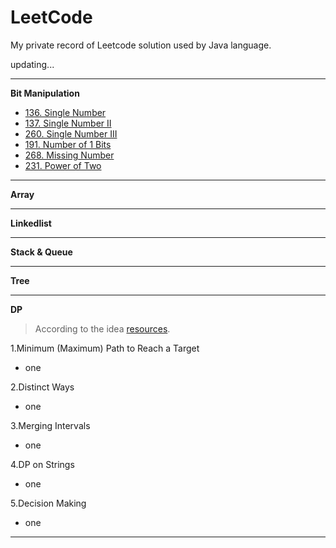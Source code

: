 # LeetCode
My private record of Leetcode solution used by Java language.

updating...

* * * 

**Bit Manipulation**

* [136. Single Number](https://github.com/Woodyiiiiiii/LeetCode/issues/2)
* [137. Single Number II](https://github.com/Woodyiiiiiii/LeetCode/issues/3)
* [260. Single Number III](https://github.com/Woodyiiiiiii/LeetCode/issues/4)
* [191. Number of 1 Bits](https://github.com/Woodyiiiiiii/LeetCode/issues/4)
* [268. Missing Number](https://github.com/Woodyiiiiiii/LeetCode/issues/6)
* [231. Power of Two](https://github.com/Woodyiiiiiii/LeetCode/issues/7)

* * *

**Array**


* * *

**Linkedlist**


* * *

**Stack & Queue**


* * *

**Tree**


* * *

**DP**

>According to the idea [resources](https://leetcode.com/discuss/general-discussion/458695/dynamic-programming-patterns#Minimum-(Maximum)-Path-to-Reach-a-Target).

1.Minimum (Maximum) Path to Reach a Target
* one

2.Distinct Ways
* one

3.Merging Intervals
* one

4.DP on Strings
* one

5.Decision Making
* one


* * *
